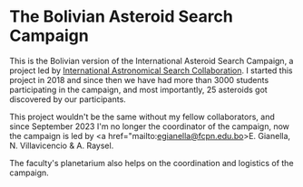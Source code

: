 # The Bolivian Asteroid Search Campaign
This is the Bolivian version of the International Asteroid Search Campaign, a project led by <a href="https://iasc.cosmosearch.org">International Astronomical Search Collaboration</a>. I started this project in 2018 and since then we have had more than 3000 students participating in the campaign, and most importantly, 25 asteroids got discovered by our participants.

This project wouldn't be the same without my fellow collaborators, and since September 2023 I'm no longer the coordinator of the campaign, now the campaign is led by <a href="mailto:egianella@fcpn.edu.bo>E. Gianella</a>, N. Villavicencio & A. Raysel.

The faculty's planetarium also helps on the coordination and logistics of the campaign.
